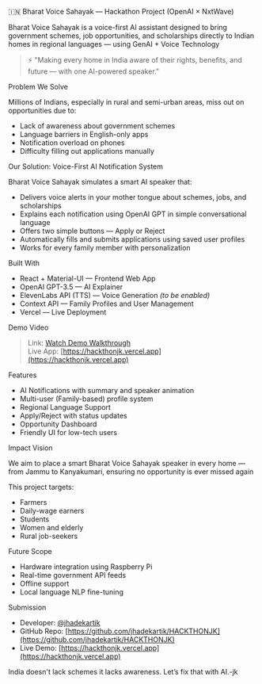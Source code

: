 🇮🇳 Bharat Voice Sahayak — Hackathon Project (OpenAI × NxtWave)

Bharat Voice Sahayak is a voice-first AI assistant designed to bring government schemes, job opportunities, and scholarships directly to Indian homes in regional languages — using GenAI + Voice Technology

> ⚡ "Making every home in India aware of their rights, benefits, and future — with one AI-powered speaker."


 Problem We Solve

Millions of Indians, especially in rural and semi-urban areas, miss out on opportunities due to:
- Lack of awareness about government schemes
- Language barriers in English-only apps
- Notification overload on phones
- Difficulty filling out applications manually


 Our Solution: Voice-First AI Notification System

Bharat Voice Sahayak simulates a smart AI speaker that:
- Delivers voice alerts in your mother tongue about schemes, jobs, and scholarships
- Explains each notification using OpenAI GPT in simple conversational language
- Offers two simple buttons —  Apply or  Reject
- Automatically fills and submits applications using saved user profiles
- Works for every family member with personalization



 Built With

-  React + Material-UI — Frontend Web App
-  OpenAI GPT-3.5 — AI Explainer
-  ElevenLabs API (TTS) — Voice Generation *(to be enabled)*
-  Context API — Family Profiles and User Management
-  Vercel — Live Deployment

 Demo Video

> Link: [ Watch Demo Walkthrough](https://hackthonjk.vercel.app)  
> Live App: [https://hackthonjk.vercel.app](https://hackthonjk.vercel.app)



 Features

-  AI Notifications with summary and speaker animation
-  Multi-user (Family-based) profile system
-  Regional Language Support
-  Apply/Reject with status updates
-  Opportunity Dashboard
-  Friendly UI for low-tech users



 Impact Vision

 We aim to place a smart Bharat Voice Sahayak speaker in every home — from Jammu to Kanyakumari, ensuring no opportunity is ever missed again

This project targets:
- Farmers
- Daily-wage earners
- Students
- Women and elderly
- Rural job-seekers


 Future Scope

- Hardware integration using Raspberry Pi
- Real-time government API feeds
- Offline support
- Local language NLP fine-tuning


 Submission

-  Developer: [@jhadekartik](https://github.com/jhadekartik)
-  GitHub Repo: [https://github.com/jhadekartik/HACKTHONJK](https://github.com/jhadekartik/HACKTHONJK)
-  Live Demo: [https://hackthonjk.vercel.app](https://hackthonjk.vercel.app)



 India doesn't lack schemes  it lacks awareness. Let’s fix that with AI.-jk

